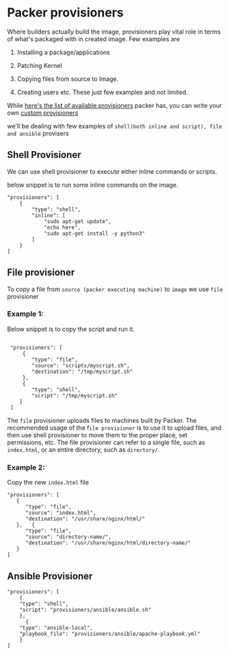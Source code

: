# Packer provisioners

Where builders actually build the image, provisioners play vital role in terms of what's packaged with in created image. Few examples are 

1. Installing a package/applications

2. Patching Kernel

3. Copying files from source to Image.

4. Creating users     etc. These just few examples and not limited.


While [here's the list of available provisioners](https://packer.io/docs/provisioners/index.html) packer has, you can write your own [custom provisioners](https://packer.io/docs/extending/custom-provisioners.html)

we'll be dealing with few examples of `shell(both inline and script), file and ansible` provisers


## Shell Provisioner

We can use shell provisioner to execute either inline commands or scripts. 

below snippet is to run some inline commands on the image. 

```
"provisioners": [
    {
        "type": "shell",
        "inline": [
            "sudo apt-get update",
            "echo here",
            "sudo apt-get install -y python3"
        ]
    }
]
```

## File provisioner

To copy a file from `source (packer executing machine)` to `image` we use `file` provisioner


### Example 1:

Below snippet is to copy the script and run it.

```

 "provisioners": [
     {
        "type": "file",
        "source": "scripts/myscript.sh",
        "destination": "/tmp/myscript.sh"
     },
     {
        "type": "shell",
        "script": "/tmp/myscript.sh"
    }
 ]

```
The `file` provisioner uploads files to machines built by Packer. The recommended usage of the f`ile provisioner` is to use it to upload files, and then use shell provisioner to move them to the proper place, set permissions, etc. The file provisioner can refer to a single file, such as `index.html`, or an entire directory, such as `directory/`.

### Example 2:

Copy the new `index.html` file

```
"provisioners": [
   {
      "type": "file",
      "source": "index.html",
      "destination": "/usr/share/nginx/html/"
   },   {
      "type": "file",
      "source": "directory-name/",
      "destination": "/usr/share/nginx/html/directory-name/"
   }
]

```

## Ansible Provisioner



```
"provisioners": [
    {
    "type": "shell",
    "script": "provisioners/ansible/ansible.sh"
    },
      {
    "type": "ansible-local",
    "playbook_file": "provisioners/ansible/apache-playbook.yml"
    }
]

```